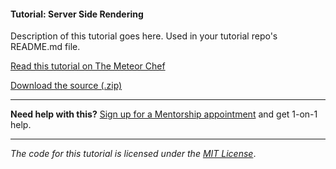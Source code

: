 #### Tutorial: Server Side Rendering

Description of this tutorial goes here. Used in your tutorial repo's README.md file.

[Read this tutorial on The Meteor Chef](https://themeteorchef.com/tutorials/server-side-rendering)  

[Download the source (.zip)](https://github.com/themeteorchef/server-side-rendering/archive/master.zip)

---

**Need help with this?** [Sign up for a Mentorship appointment](https://themeteorchef.com/mentorship?readme=server-side-rendering) and get 1-on-1 help.

---

_The code for this tutorial is licensed under the [MIT License](http://opensource.org/licenses/MIT)_.
